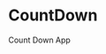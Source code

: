 # CountDown
 Count Down App
     
          
                                                    
                                                           
                                             
                            
                 
      
    
      
 
